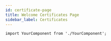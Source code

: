 ```yaml
---
id: certificate-page
title: Welcome Certificates Page
sidebar_label: Certificates
---
```



```mdx-code-block
import YourComponent from './YourComponent';
```

<YourComponent />
